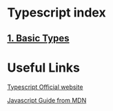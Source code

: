# Typescript index

## [1. Basic Types](./basic-types.md)


# Useful Links

[Typescript Official website](https://www.typescriptlang.org)

[Javascript Guide from MDN](https://developer.mozilla.org/en-US/docs/Web/JavaScript/Guide)
